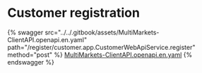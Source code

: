 # Customer registration

{% swagger src="../../.gitbook/assets/MultiMarkets-ClientAPI.openapi.en.yaml" path="/register/customer.app.CustomerWebApiService.register" method="post" %}
[MultiMarkets-ClientAPI.openapi.en.yaml](../../.gitbook/assets/MultiMarkets-ClientAPI.openapi.en.yaml)
{% endswagger %}
